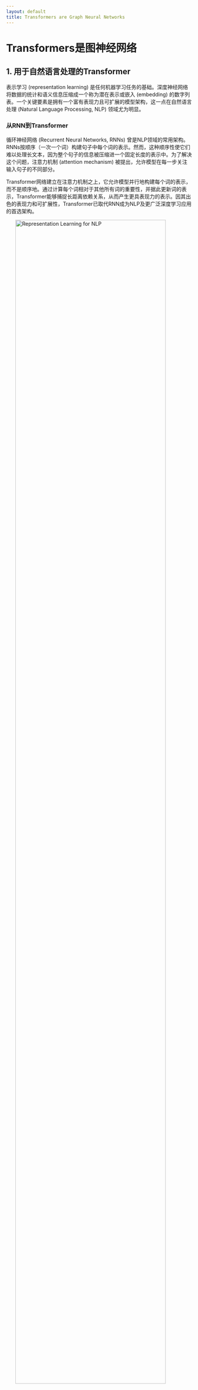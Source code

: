 ```yaml
---
layout: default
title: Transformers are Graph Neural Networks
---
```


# Transformers是图神经网络

## 1. 用于自然语言处理的Transformer

表示学习 (representation learning) 是任何机器学习任务的基础。深度神经网络将数据的统计和语义信息压缩成一个称为潜在表示或嵌入 (embedding) 的数字列表。一个关键要素是拥有一个富有表现力且可扩展的模型架构，这一点在自然语言处理 (Natural Language Processing, NLP) 领域尤为明显。

### 从RNN到Transformer

循环神经网络 (Recurrent Neural Networks, RNNs) 曾是NLP领域的常用架构。RNNs按顺序（一次一个词）构建句子中每个词的表示。然而，这种顺序性使它们难以处理长文本，因为整个句子的信息被压缩进一个固定长度的表示中。为了解决这个问题，注意力机制 (attention mechanism) 被提出，允许模型在每一步关注输入句子的不同部分。

Transformer网络建立在注意力机制之上，它允许模型并行地构建每个词的表示，而不是顺序地。通过计算每个词相对于其他所有词的重要性，并据此更新词的表示，Transformer能够捕捉长距离依赖关系，从而产生更具表现力的表示。因其出色的表现力和可扩展性，Transformer已取代RNN成为NLP及更广泛深度学习应用的首选架构。

<img src="/images/2506.22084v1/x1.jpg" alt="Representation Learning for NLP" style="width:90%; max-width:800px; margin:auto; display:block;">
**图1**：NLP中的表示学习。RNNs一次构建一个token的表示，捕捉语言的顺序性。Transformers通过注意力机制并行构建表示，捕捉词与词之间的相对重要性。

### 注意力机制

注意力机制是Transformer的核心。给定一个包含$n$个词（或token）的句子$\mathcal{S}$，每个token $i$的初始表示为$h\_i^{\ell=0} \in \mathbb{R}^d$。在从$\ell$层到$\ell+1$层的更新中，每个token $i$的表示 $h\_i^{\ell+1}$ 按如下方式更新：




$$
h_{i}^{\ell+1} = \text{Attention}\left(Q=W_{Q}^{\ell}\ h_{i}^{\ell},\ K=\{W_{K}^{\ell}\ h_{j}^{\ell},\ \forall j\in\mathcal{S}\},\ V=\{W_{V}^{\ell}\ h_{j}^{\ell},\ \forall j\in\mathcal{S}\}\right)
$$






$$
= \sum_{j\in\mathcal{S}}w_{ij}\cdot W_{V}^{\ell}\ h_{j}^{\ell}
$$



其中，$W\_{Q}^{\ell},W\_{K}^{\ell},W\_{V}^{\ell}\in\mathbb{R}^{d\times d}$ 是可学习的线性变换，分别代表查询 (Query)、键 (Key) 和值 (Value)。注意力权重 $w\_{ij}$ 表示token $i$和$j$之间的相对重要性，通过点积和softmax归一化计算得出：




$$
w_{ij} = \text{softmax}_{j\in\mathcal{S}}\left(W_{Q}^{\ell}h_{i}^{\ell}\ \cdot\ W_{K}^{\ell}h_{j}^{\ell}\right)
$$






$$
= \frac{\text{exp}\left(W_{Q}^{\ell}h_{i}^{\ell}\ \cdot\ W_{K}^{\ell}h_{j}^{\ell}\right)}{\sum_{j^{\prime}\in\mathcal{S}}\text{exp}\left(W_{Q}^{\ell}h_{i}^{\ell}\ \cdot\ W_{K}^{\ell}h_{j^{\prime}}^{\ell}\right)}
$$



<img src="/images/2506.22084v1/x2.jpg" alt="A simple attention mechanism" style="width:80%; max-width:500px; margin:auto; display:block;">
**图2**：一个简单的注意力机制。输入token $i$的表示$h\_i^\ell$和句子中其他token的表示集合$\{h\_j^\ell\}$，通过点积和softmax计算出注意力权重$w\_{ij}$，最后通过加权求和得到更新后的token表示$h\_i^{\ell+1}$。所有token并行地进行此过程。

### 多头注意力

为了提升注意力机制的表现力，Transformer引入了多头注意力 (multi-head attention)，它并行计算多组注意力权重。每个头学习自己的一套查询、键和值变换，使模型能同时关注不同类型的关系。

形式上，对于$K$个注意力头，每个头$k$在更新token $i$的表示时，计算自己的查询、键和值：




$$
Q^{k}=W_{Q}^{\ell,k}\ h_{i}^{\ell},\quad K^{k}=\{W_{K}^{\ell,k}\ h_{j}^{\ell},\ \forall j\in\mathcal{S}\},\quad V^{k}=\{W_{V}^{\ell,k}\ h_{j}^{\ell},\ \forall j\in\mathcal{S}\}
$$



其中$W\_{Q}^{\ell,k},W\_{K}^{\ell,k},W\_{V}^{\ell,k}\in\mathbb{R}^{d\times\frac{d}{k}}$是第$k$个头的可学习线性变换。每个头的输出为：


$$
\text{head}_{i}^{k} = \sum_{j\in\mathcal{S}}w_{ij}^{k}\cdot W_{V}^{\ell,k}\ h_{j}^{\ell}
$$


其中权重$w\_{ij}^{k}$的计算方式与单头注意力类似。所有头的输出被拼接并投影，得到最终更新的表示：


$$
\tilde{h}_{i}^{\ell}=\text{Concat}\left(\text{head}_{i}^{1}, \ldots,\text{head}_{i}^{K}\right)O^{\ell}
$$


其中$O^{\ell}\in\mathbb{R}^{d\times d}$是一个可学习的投影矩阵。之后，通过残差连接 (residual connection)、层归一化 (Layer Normalization, LayerNorm) 和一个逐token的前馈网络 (MLP) 进行进一步处理：


$$
h_{i}^{\ell+1} = \text{MLP}\left(\text{LayerNorm}\left(h_{i}^{\ell}+\tilde{h}_{i}^{\ell}\right)\right)
$$


这些标准组件使得构建非常深的Transformer模型成为可能。

<img src="/images/2506.22084v1/x3.jpg" alt="A Transformer layer" style="width:80%; max-width:500px; margin:auto; display:block;">
**图3**：一个Transformer层。多头注意力子层计算token间的相对重要性并更新其表示。随后，更新后的表示由一个逐token的多层感知机（MLP）子层处理。

## 2. 用于图上表示学习的图神经网络

图 (Graph) 被用来为现实世界中复杂互联的系统建模。一个属性图$\mathcal{G}=(\boldsymbol{A},\boldsymbol{H})$由一组节点$\mathcal{V}$和连接它们的边组成，其中$\boldsymbol{A}$是邻接矩阵，$\boldsymbol{H}$是初始节点表示矩阵。图结构的一个关键特性是置换对称性 (permutation symmetry)，即节点的顺序是任意的。

### 消息传递图神经网络

图神经网络 (Graph Neural Networks, GNNs) 是一类为图结构数据设计的深度学习架构。GNNs的核心是消息传递 (message passing) 原理，每个节点通过聚合其邻居节点的信息来迭代更新自身的表示。一个通用的消息传递层包含三个步骤：

1.  **消息构建 (Message construction)**：为每个节点$i$及其邻居$j \in \mathcal{N}\_i$构建消息$\boldsymbol{m}\_{ij}^{\ell}$。


    $$
    \boldsymbol{m}_{ij}^{\ell} = \psi\left(\boldsymbol{h}_{i}^{\ell},\boldsymbol{h}_{j}^{\ell}\right),\quad \forall j\in\mathcal{N}_{i}
    $$


2.  **聚合 (Aggregation)**：将来自节点$i$所有邻居的消息聚合成一个单一消息$\boldsymbol{m}\_{i}^{\ell}$。


    $$
    \boldsymbol{m}_{i}^{\ell} = \bigoplus_{j\in\mathcal{N}_{i}}\boldsymbol{m}_{ij}^{\ell}
    $$


    其中$\bigoplus$是一个置换不变的操作（如求和、均值、最大值）。
3.  **更新 (Update)**：使用聚合后的消息更新节点$i$的表示。


    $$
    \boldsymbol{h}_{i}^{\ell+1} = \phi\left(\boldsymbol{h}_{i}^{\ell},\boldsymbol{m}_{i}^{\ell}\right)
    $$


通过堆叠多层消息传递，GNN可以捕捉图中更复杂的、多跳的邻域关系。

<img src="/images/2506.22084v1/x4.jpg" alt="Representation learning on graphs with message passing" style="width:90%; max-width:800px; margin:auto; display:block;">
**图4**：使用消息传递的图表示学习。GNN通过消息传递机制构建图数据的潜在表示，每个节点从其局部邻域聚合信息。堆叠L层消息传递层可以使信息在L跳子图范围内传播。

### 图注意力网络

图注意力网络 (Graph Attention Networks, GATs) 是一类特殊的GNN，它使用注意力机制在聚合步骤中为不同的邻居加权。在GATs中，从邻居$j$到节点$i$的消息计算方式如下：




$$
\psi\left(\boldsymbol{h}_{i}^{\ell},\boldsymbol{h}_{j}^{\ell}\right) = \text{LocalAttention}\left(W^{\ell}_{Q}\ \boldsymbol{h}_{i}^{\ell}\ , \{W^{\ell}_{K}\ \boldsymbol{h}_{j}^{\ell},\ \forall j\in\mathcal{N}_{i}\}\ , \{W^{\ell}_{V}\ \boldsymbol{h}_{j}^{\ell},\ \forall j\in\mathcal{N}_{i}\}\right)
$$




$$
=\frac{\exp(W^{\ell}_{Q}\ \boldsymbol{h}_{i}^{\ell}\cdot W^{\ell}_{K}\ \boldsymbol{h}_{j}^{\ell})}{\sum_{j^{\prime}\in\mathcal{N}_{i}}\exp(W^{\ell}_{Q}\ \boldsymbol{h}_{i}^{\ell}\cdot W^{\ell}_{K}\ \boldsymbol{h}_{j^{\prime}}^{\ell})}\cdot W^{\ell}_{V}\ \boldsymbol{h}_{j}^{\ell}
$$



更新后的节点表示通过对来自所有邻居的消息进行聚合得到：


$$
\boldsymbol{h}_{i}^{\ell+1} = \boldsymbol{h}_{i}^{\ell}\ +\ \sum_{j\in\mathcal{N}_{i}}\psi\left(\boldsymbol{h}_{i}^{\ell},\boldsymbol{h}_{j}^{\ell}\right)
$$


这些方程与Transformer中的注意力机制几乎完全相同。

## 3. Transformer是全连接图上的GNN

本文的核心论点是：Transformer可以被视为在全连接图上操作的GNN。在全连接图中，每个token都是一个节点，而自注意力机制则是在所有节点对之间建模关系。

我们可以将Transformer中的多头注意力直接实例化到GNN的消息传递框架中。对于每个头，从token $j$到token $i$的消息$\psi\left(\boldsymbol{h}\_{i}^{\ell},\boldsymbol{h}\_{j}^{\ell}\right)$可以表示为全局注意力 (Global Attention)：


$$
\psi\left(\boldsymbol{h}_{i}^{\ell},\boldsymbol{h}_{j}^{\ell}\right) = \text{GlobalAttention}\left(W^{\ell}_{Q}\ \boldsymbol{h}_{i}^{\ell}\ , \{W^{\ell}_{K}\ \boldsymbol{h}_{j}^{\ell},\ \forall j\in\mathcal{S}\}\ , \{W^{\ell}_{V}\ \boldsymbol{h}_{j}^{\ell},\ \forall j\in\mathcal{S}\}\right)
$$




$$
=\frac{\exp(W^{\ell}_{Q}\ \boldsymbol{h}_{i}^{\ell}\cdot W^{\ell}_{K}\ \boldsymbol{h}_{j}^{\ell})}{\sum_{j^{\prime}\in\mathcal{S}}\exp(W^{\ell}_{Q}\ \boldsymbol{h}_{i}^{\ell}\cdot W^{\ell}_{K}\ \boldsymbol{h}_{j^{\prime}}^{\ell})}\cdot W^{\ell}_{V}\ \boldsymbol{h}_{j}^{\ell}
$$


这与GAT的注意力计算公式唯一的区别在于，这里的注意力是在**所有token集合$\mathcal{S}$上**进行归一化，而不是像GAT那样只在**局部邻居$\mathcal{N}\_i$上**。

接着，通过对来自所有token的消息进行加权求和来完成聚合，并使用MLP进行更新：


$$
\boldsymbol{h}_{i}^{\ell+1} = \phi\left(\boldsymbol{h}_{i}^{\ell}\ ,\ \boldsymbol{m}_{i}^{\ell}\right) = \text{MLP}\left(\text{LayerNorm}\left(h_{i}^{\ell}+\sum_{j\in\mathcal{S}}\psi\left(\boldsymbol{h}_{i}^{\ell},\boldsymbol{h}_{j}^{\ell}\right)\right)\right)
$$


这组更新方程与第一节中描述的Transformer层完全相同。

**分类体系总结：**

本文通过建立数学等价性，提出了一个统一Transformer和GNN的视角。其分类或关联的**核心标准**是**图的连通性假设**：
*   **标准GNN（如GAT）**：在**稀疏的、预定义的图**上运行。注意力（消息传递）被限制在节点的局部邻域内。这是一种带有强归纳偏置（由图结构定义）的模型。
*   **Transformer**：在**全连接图**上运行。每个token都可以关注所有其他token。它没有预定义的稀疏结构限制，而是**学习**输入元素之间的关系。这是一种表现力更强、归纳偏置更弱的模型。

从这个视角看，Transformer是一个强大的集合处理网络，能够学习数据中的局部和全局上下文，而不受预定义图结构的束缚。反过来看，GAT可以被视为一种带有稀疏或掩码注意力的Transformer。

这一联系启发了图表示学习的一个新方向：**图Transformer (Graph Transformers)**。这类模型旨在结合GNN的局部消息传递和Transformer的全局多头注意力。它们通过引入图结构的位置编码 (positional encodings) 作为输入特征，将图的归纳偏置“软性”地注入到Transformer架构中，从而克服了传统消息传递GNN的表达能力限制，同时保留了图结构的优势。

## 4. Transformer是赢得硬件彩票的GNN

尽管Transformer在概念上可以被视为在全连接图上操作的GNN，但两者在实际实现上存在一个关键区别，这与“硬件彩票” (hardware lottery) 现象有关——即架构与硬件的契合度决定了哪些研究思想能够脱颖而出。

Transformer的全局多头注意力是通过高度优化的**密集 (dense) 矩阵乘法**实现的。给定一个表示矩阵$\boldsymbol{H}\in\mathbb{R}^{n\times d}$，所有token的自注意力可以并行计算：


$$
\tilde{\boldsymbol{H}}^{\ell} = \text{softmax}\left(\boldsymbol{H}^{\ell}\ W_{Q}^{\ell}\ \left(\boldsymbol{H}^{\ell}\ W_{K}^{\ell}\right)^{\top}\right)\ \left(\boldsymbol{H}^{\ell}\ W_{V}^{\ell}\right)
$$


这种实现方式能够充分利用现代GPU和TPU的并行处理能力。

相比之下，GNN通常执行**稀疏 (sparse) 消息传递**，这在当前硬件上效率要低得多（除了非常稀疏或数十亿级别的大图）。它需要为每个节点维护邻居索引，并执行gather和scatter操作，训练速度比标准Transformer慢几个数量级，且难以扩展。

**未来方向的启示:**

1.  **架构与硬件的协同进化**：Transformer的成功很大程度上归功于其架构与现代并行计算硬件的高度契合。未来的架构设计需要继续考虑硬件的特性。
2.  **通用、可扩展架构的兴起**：有经验证据表明，当以足够大的规模进行训练时，Transformer能够学习到传统上由GNN等架构内置的归纳偏置（如局部性）。这呼应了AI研究中的“惨痛教训” (The Bitter Lesson)，即通用、可扩展的计算方法最终会胜过依赖人类领域知识的精巧模型。
3.  **结构信息的软性注入**：未来的研究方向之一是，如何在像Transformer这样的通用架构中，通过位置编码等方式有效地注入关于数据底层结构的“提示”，而不是将其作为硬性约束嵌入架构中。图Transformer正是这一方向的体现。

综上所述，本文的结论是，**Transformer是当前正在赢得硬件彩票的图神经网络**。其表现力、灵活性以及与现代硬件的完美结合，使其成为跨多个应用领域（包括图）进行结构化数据表示学习的首选架构。